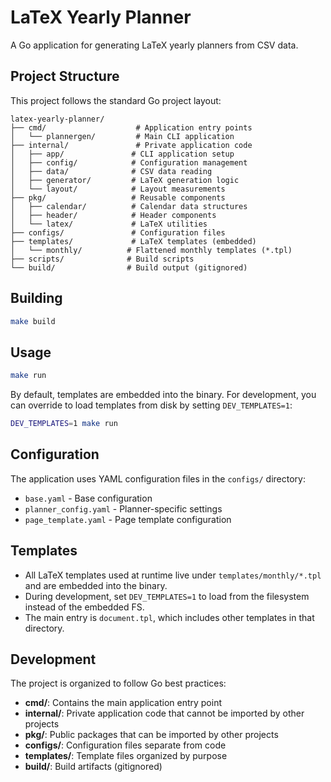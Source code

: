 # LaTeX Yearly Planner

A Go application for generating LaTeX yearly planners from CSV data.

## Project Structure

This project follows the standard Go project layout:

```text
latex-yearly-planner/
├── cmd/                    # Application entry points
│   └── plannergen/         # Main CLI application
├── internal/               # Private application code
│   ├── app/               # CLI application setup
│   ├── config/            # Configuration management
│   ├── data/              # CSV data reading
│   ├── generator/         # LaTeX generation logic
│   └── layout/            # Layout measurements
├── pkg/                   # Reusable components
│   ├── calendar/          # Calendar data structures
│   ├── header/            # Header components
│   └── latex/             # LaTeX utilities
├── configs/               # Configuration files
├── templates/             # LaTeX templates (embedded)
│   └── monthly/          # Flattened monthly templates (*.tpl)
├── scripts/              # Build scripts
└── build/                # Build output (gitignored)
```

## Building

```bash
make build
```

## Usage

```bash
make run
```

By default, templates are embedded into the binary. For development, you can override to load templates from disk by setting `DEV_TEMPLATES=1`:

```bash
DEV_TEMPLATES=1 make run
```

## Configuration

The application uses YAML configuration files in the `configs/` directory:

- `base.yaml` - Base configuration
- `planner_config.yaml` - Planner-specific settings
- `page_template.yaml` - Page template configuration

## Templates

- All LaTeX templates used at runtime live under `templates/monthly/*.tpl` and are embedded into the binary.
- During development, set `DEV_TEMPLATES=1` to load from the filesystem instead of the embedded FS.
- The main entry is `document.tpl`, which includes other templates in that directory.

## Development

The project is organized to follow Go best practices:

- **cmd/**: Contains the main application entry point
- **internal/**: Private application code that cannot be imported by other projects
- **pkg/**: Public packages that can be imported by other projects
- **configs/**: Configuration files separate from code
- **templates/**: Template files organized by purpose
- **build/**: Build artifacts (gitignored)
